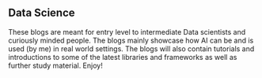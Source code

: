 ## Data Science

These blogs are meant for entry level to intermediate Data scientists and curiously minded people. The blogs mainly showcase how AI can be and is used (by me) in real world settings. The blogs will also contain tutorials and introductions to some of the latest libraries and frameworks as well as further study material. Enjoy!
